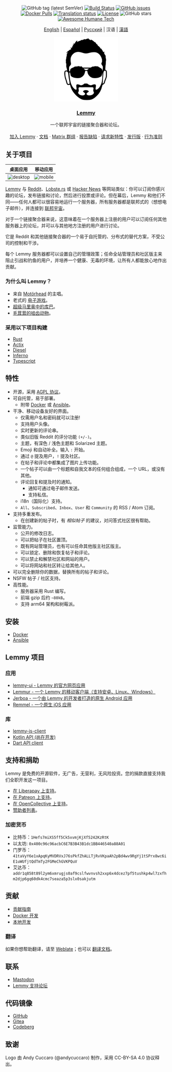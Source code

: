 <div align="center">

![GitHub tag (latest SemVer)](https://img.shields.io/github/tag/LemmyNet/lemmy.svg)
[![Build Status](https://cloud.drone.io/api/badges/LemmyNet/lemmy/status.svg)](https://cloud.drone.io/LemmyNet/lemmy/)
[![GitHub issues](https://img.shields.io/github/issues-raw/LemmyNet/lemmy.svg)](https://github.com/LemmyNet/lemmy/issues)
[![Docker Pulls](https://img.shields.io/docker/pulls/dessalines/lemmy.svg)](https://cloud.docker.com/repository/docker/dessalines/lemmy/)
[![Translation status](http://weblate.yerbamate.ml/widgets/lemmy/-/lemmy/svg-badge.svg)](http://weblate.yerbamate.ml/engage/lemmy/)
[![License](https://img.shields.io/github/license/LemmyNet/lemmy.svg)](LICENSE)
![GitHub stars](https://img.shields.io/github/stars/LemmyNet/lemmy?style=social)
[![Awesome Humane Tech](https://raw.githubusercontent.com/humanetech-community/awesome-humane-tech/main/humane-tech-badge.svg?sanitize=true)](https://github.com/humanetech-community/awesome-humane-tech)

</div>

<p align="center">
  <a href="../README.md">English</a> |
  <a href="README.es.md">Español</a> |
  <a href="README.ru.md">Русский</a> |
  <span>汉语</span> |
  <a href="README.zh.hant.md">漢語</a>
</p>

<p align="center">
  <a href="https://join-lemmy.org/" rel="noopener">
 <img width=200px height=200px src="https://raw.githubusercontent.com/LemmyNet/lemmy-ui/main/src/assets/icons/favicon.svg"></a>

 <h3 align="center"><a href="https://join-lemmy.org">Lemmy</a></h3>
  <p align="center">
    一个联邦宇宙的链接聚合器和论坛。
    <br />
    <br />
    <a href="https://join-lemmy.org">加入 Lemmy</a>
    ·
    <a href="https://join-lemmy.org/docs/en/index.html">文档</a>
    ·
    <a href="https://matrix.to/#/#lemmy-space:matrix.org">Matrix 群组</a>
    ·
    <a href="https://github.com/LemmyNet/lemmy/issues">报告缺陷</a>
    ·
    <a href="https://github.com/LemmyNet/lemmy/issues">请求新特性</a>
    ·
    <a href="https://github.com/LemmyNet/lemmy/blob/main/RELEASES.md">发行版</a>
    ·
    <a href="https://join-lemmy.org/docs/en/code_of_conduct.html">行为准则</a>
  </p>
</p>

## 关于项目

| 桌面应用                                                                                                   | 移动应用                                                                                                    |
| ---------------------------------------------------------------------------------------------------------- | ----------------------------------------------------------------------------------------------------------- |
| ![desktop](https://raw.githubusercontent.com/LemmyNet/joinlemmy-site/main/src/assets/images/main_img.webp) | ![mobile](https://raw.githubusercontent.com/LemmyNet/joinlemmy-site/main/src/assets/images/mobile_pic.webp) |

[Lemmy](https://github.com/LemmyNet/lemmy) 与 [Reddit](https://reddit.com)、[Lobste.rs](https://lobste.rs) 或 [Hacker News](https://news.ycombinator.com/) 等网站类似：你可以订阅你感兴趣的论坛，发布链接和讨论，然后进行投票或评论。但在幕后，Lemmy 和他们不同——任何人都可以很容易地运行一个服务器，所有服务器都是联邦式的（想想电子邮件），并连接到 [联邦宇宙](https://zh.wikipedia.org/wiki/%E8%81%94%E9%82%A6%E5%AE%87%E5%AE%99)。

对于一个链接聚合器来说，这意味着在一个服务器上注册的用户可以订阅任何其他服务器上的论坛，并可以与其他地方注册的用户进行讨论。

它是 Reddit 和其他链接聚合器的一个易于自托管的、分布式的替代方案，不受公司的控制和干涉。

每个 Lemmy 服务器都可以设置自己的管理政策；任命全站管理员和社区版主来阻止引战和钓鱼的用户，并培养一个健康、无毒的环境，让所有人都能放心地作出贡献。

### 为什么叫 Lemmy？

- 来自 [Motörhead](https://invidio.us/watch?v=pWB5JZRGl0U) 的主唱。
- 老式的 [电子游戏](<https://en.wikipedia.org/wiki/Lemmings_(video_game)>)。
- [超级马里奥中的库巴](https://www.mariowiki.com/Lemmy_Koopa)。
- [毛茸茸的啮齿动物](http://sunchild.fpwc.org/lemming-the-little-giant-of-the-north/)。

### 采用以下项目构建

- [Rust](https://www.rust-lang.org)
- [Actix](https://actix.rs/)
- [Diesel](http://diesel.rs/)
- [Inferno](https://infernojs.org)
- [Typescript](https://www.typescriptlang.org/)

## 特性

- 开源，采用 [AGPL 协议](/LICENSE)。
- 可自托管，易于部署。
  - 附带 [Docker](https://join-lemmy.org/docs/en/administration/install_docker.html) 或 [Ansible](https://join-lemmy.org/docs/en/administration/install_ansible.html)。
- 干净、移动设备友好的界面。
  - 仅需用户名和密码就可以注册!
  - 支持用户头像。
  - 实时更新的评论串。
  - 类似旧版 Reddit 的评分功能 `(+/-)`。
  - 主题，有深色 / 浅色主题和 Solarized 主题。
  - Emoji 和自动补全。输入 `:` 开始。
  - 通过 `@` 提及用户，`!` 提及社区。
  - 在帖子和评论中都集成了图片上传功能。
  - 一个帖子可以由一个标题和自我文本的任何组合组成，一个 URL，或没有其他。
  - 评论回复和提及时的通知。
    - 通知可通过电子邮件发送。
    - 支持私信。
  - i18n（国际化）支持。
  - `All`、`Subscribed`、`Inbox`、`User` 和 `Community` 的 RSS / Atom 订阅。
- 支持多重发布。
  - 在创建新的帖子时，有 _相似帖子_ 的建议，对问答式社区很有帮助。
- 监管能力。
  - 公开的修改日志。
  - 可以把帖子在社区置顶。
  - 既有网站管理员，也有可以任命其他版主社区版主。
  - 可以锁定、删除和恢复帖子和评论。
  - 可以禁止和解禁社区和网站的用户。
  - 可以将网站和社区转让给其他人。
- 可以完全删除你的数据，替换所有的帖子和评论。
- NSFW 帖子 / 社区支持。
- 高性能。
  - 服务器采用 Rust 编写。
  - 前端 gzip 后约 `~80kB`。
  - 支持 arm64 架构和树莓派。

## 安装

- [Docker](https://join-lemmy.org/docs/en/administration/install_docker.html)
- [Ansible](https://join-lemmy.org/docs/en/administration/install_ansible.html)

## Lemmy 项目

### 应用

- [lemmy-ui - Lemmy 的官方网页应用](https://github.com/LemmyNet/lemmy-ui)
- [Lemmur - 一个 Lemmy 的移动客户端（支持安卓、Linux、Windows）](https://github.com/LemmurOrg/lemmur)
- [Jerboa - 一个由 Lemmy 的开发者打造的原生 Android 应用](https://github.com/dessalines/jerboa)
- [Remmel - 一个原生 iOS 应用](https://github.com/uuttff8/Lemmy-iOS)

### 库

- [lemmy-js-client](https://github.com/LemmyNet/lemmy-js-client)
- [Kotlin API (尚在开发)](https://github.com/eiknat/lemmy-client)
- [Dart API client](https://github.com/LemmurOrg/lemmy_api_client)

## 支持和捐助

Lemmy 是免费的开源软件，无广告，无营利，无风险投资。您的捐款直接支持我们全职开发这一项目。

- [在 Liberapay 上支持](https://liberapay.com/Lemmy)。
- [在 Patreon 上支持](https://www.patreon.com/dessalines)。
- [在 OpenCollective 上支持](https://opencollective.com/lemmy)。
- [赞助者列表](https://join-lemmy.org/sponsors)。

### 加密货币

- 比特币：`1Hefs7miXS5ff5Ck5xvmjKjXf5242KzRtK`
- 以太坊: `0x400c96c96acbC6E7B3B43B1dc1BB446540a88A01`
- 门罗币：`41taVyY6e1xApqKyMVDRVxJ76sPkfZhALLTjRvVKpaAh2pBd4wv9RgYj1tSPrx8wc6iE1uWUfjtQdTmTy2FGMeChGVKPQuV`
- 艾达币：`addr1q858t89l2ym6xmrugjs0af9cslfwvnvsh2xxp6x4dcez7pf5tushkp4wl7zxfhm2djp6gq60dk4cmc7seaza5p3slx0sakjutm`

## 贡献

- [贡献指南](https://join-lemmy.org/docs/en/contributing/contributing.html)
- [Docker 开发](https://join-lemmy.org/docs/en/contributing/docker_development.html)
- [本地开发](https://join-lemmy.org/docs/en/contributing/local_development.html)

### 翻译

如果你想帮助翻译，请至 [Weblate](https://weblate.yerbamate.ml/projects/lemmy/)；也可以 [翻译文档](https://github.com/LemmyNet/lemmy-docs#adding-a-new-language)。

## 联系

- [Mastodon](https://mastodon.social/@LemmyDev)
- [Lemmy 支持论坛](https://lemmy.ml/c/lemmy_support)

## 代码镜像

- [GitHub](https://github.com/LemmyNet/lemmy)
- [Gitea](https://yerbamate.ml/LemmyNet/lemmy)
- [Codeberg](https://codeberg.org/LemmyNet/lemmy)

## 致谢

Logo 由 Andy Cuccaro (@andycuccaro) 制作，采用 CC-BY-SA 4.0 协议释出。
